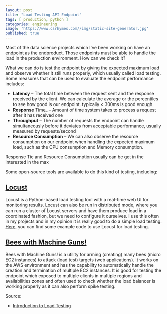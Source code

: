 ```yaml
---
layout: post
title: "Load Testing API Endpoint"
tags: [ production, python ]
categories: engineering
image: 'https://www.csrhymes.com//img/static-site-generator.jpg'
published: true
---
```


Most of the data science projects which I've been working on have an endpoint as the endproduct.
Those endpoints must be able to handle the load in the production environment.
How can we check it? 
<!--more-->

What we can do is test the endpoint by giving the expected maximum load and observe whether it still runs properly, which usually called load testing. Some measures that can be used to evaluate the endpoint performance includes:
* **Latency** – The total time between the request sent and the response received by the client. We can calculate the average or the percentiles to see how good is our endpoint. typically < 300ms is good enough.
* **Response** Time_ – Amount of time system takes to process a request after it has received one
* **Throughput** – The number of requests the endpoint can handle simultaneously before it deviates from acceptable performance, usually measured by requests/second
* **Resource Consumption** – We can also observe the resource consumption on our endpoint when handling the expected maximum load, such as the CPU consumption and Memory consumption.

Response Tie and Resource Consumption usually can be get in the interested in the max

Some open-source tools are available to do this kind of testing, including:

## [Locust](https://github.com/locustio/locust)
Locust is a Python-based load testing tool with a real-time web UI for monitoring results.
Locust can also be run in distributed mode, where you can run a cluster of Locust servers and have them produce load in a coordinated fashion, but we need to configure it ourselves.
I use this often in my projects and in my opinion it is really good to do a simple load testing. [Here](https://github.com/septian-putra/locust-loadtesting), you can find some example code to use Locust for load testing.


## [Bees with Machine Guns!](https://github.com/newsapps/beeswithmachineguns)
Bees with Machine Guns! is a utility for arming (creating) many bees (micro EC2 instances) to attack (load test) targets (web applications). It works on the AWS environment and has the capability to automatically handle the creation and termination of multiple EC2 instances. It is good for testing the endpoint which exposed to multiple clients in multiple regions and availabilities zones and often used to check whether the load balancer is working properly as it can also perform spike testing. 

Source:
* [Introduction to Load Testing](https://www.digitalocean.com/community/tutorials/an-introduction-to-load-testing)